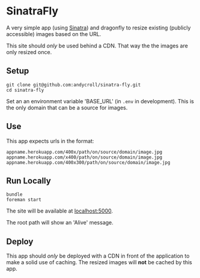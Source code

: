 # SinatraFly

A very simple app (using [Sinatra](http://sinatrarb.com)) and dragonfly to resize existing (publicly accessible) images based on the URL.

This site should _only_ be used behind a CDN. That way the the images are only resized once.


## Setup

```
git clone git@github.com:andycroll/sinatra-fly.git
cd sinatra-fly
```

Set an an environment variable 'BASE_URL' (in `.env` in development). This is the only domain that can be a source for images.


## Use

This app expects urls in the format:

`appname.herokuapp.com/400x/path/on/source/domain/image.jpg`
`appname.herokuapp.com/x400/path/on/source/domain/image.jpg`
`appname.herokuapp.com/400x300/path/on/source/domain/image.jpg`


## Run Locally

```
bundle
foreman start
```

The site will be available at [localhost:5000](http://localhost:5000/).

The root path will show an 'Alive' message.


## Deploy

This app should _only_ be deployed with a CDN in front of the application to make a solid use of caching. The resized images will **not** be cached by this app.
